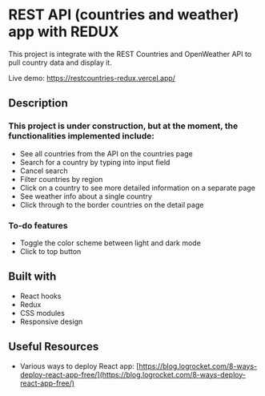 # REST API (countries and weather) app with REDUX

This project is integrate with the REST Countries and OpenWeather API to pull country data and display it.

Live demo: [https://restcountries-redux.vercel.app/ ](https://restcountries-redux.vercel.app/)

## Description

### This project is under construction, but at the moment, the functionalities implemented include:

- See all countries from the API on the countries page
- Search for a country by typing into input field
- Cancel search
- Filter countries by region
- Click on a country to see more detailed information on a separate page
- See weather info about a single country
- Click through to the border countries on the detail page

### To-do features

- Toggle the color scheme between light and dark mode
- Click to top button

## Built with

- React hooks
- Redux
- CSS modules
- Responsive design

## Useful Resources

- Various ways to deploy React app:
  [https://blog.logrocket.com/8-ways-deploy-react-app-free/](https://blog.logrocket.com/8-ways-deploy-react-app-free/)
